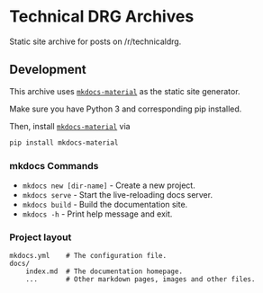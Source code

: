 # Technical DRG Archives

Static site archive for posts on /r/technicaldrg.

## Development

This archive uses [`mkdocs-material`][mkdocs-material] as the static site
generator.

Make sure you have Python 3 and corresponding pip installed.

Then, install [`mkdocs-material`][mkdocs-material] via

```bash
pip install mkdocs-material
```

[mkdocs-material]: https://github.com/squidfunk/mkdocs-material

### mkdocs Commands

* `mkdocs new [dir-name]` - Create a new project.
* `mkdocs serve` - Start the live-reloading docs server.
* `mkdocs build` - Build the documentation site.
* `mkdocs -h` - Print help message and exit.

### Project layout

```
mkdocs.yml    # The configuration file.
docs/
    index.md  # The documentation homepage.
    ...       # Other markdown pages, images and other files.
```
